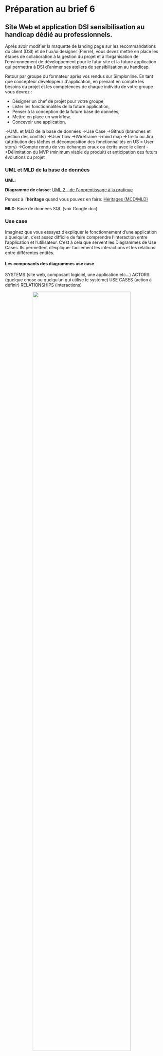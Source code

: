 # Préparation au brief 6

## Site Web et application DSI sensibilisation au handicap dédié au professionnels.

Après avoir modifier la maquette de landing page sur les recommandations du client (DSI) et de l'ux/ui designer (Pierre), vous devez mettre en place les étapes de collaboration à la gestion du projet et à l’organisation de l’environnement de développement pour le futur site et la future application qui permettra à DSI d'animer ses ateliers de sensibilisation au handicap. 

Retour par groupe du formateur après vos rendus sur Simplonline.
En tant que concepteur développeur d'application, en prenant en compte les besoins du projet et les compétences de chaque individu de votre groupe vous devrez :
- Désigner un chef de projet pour votre groupe,
- Lister les fonctionnalités de la future application,
- Penser à la conception de la future base de données,
- Mettre en place un workflow,
- Concevoir une application.


->UML et MLD de la base de données
->Use Case
->Github (branches et gestion des conflits)
->User flow
->Wireframe
->mind map
->Trello ou Jira (attribution des tâches et décomposition des fonctionnalités en US = User story)
->Compte rendu de vos échanges oraux ou écrits avec le client
->Délimitation du MVP (minimum viable du produit) et anticipation des futurs évolutions du projet

### UML et MLD de la base de données

**UML**:

**Diagramme de classe**:
[UML 2 - de l'apprentissage à la pratique](https://laurent-audibert.developpez.com/Cours-UML/?page=diagramme-classes)

Pensez à l’**héritage** quand vous pouvez en faire:
[Héritages (MCD/MLD)](https://help.sap.com/docs/SAP_POWERDESIGNER/856348b84a7c479489d5172a630f014d/c7c34d286e1b1014afdcc9aecdb28247.html?version=16.7.01)

**MLD**:
Base de données SQL (voir Google doc)

### Use case

Imaginez que vous essayez d’expliquer le fonctionnement d’une application à quelqu’un, c’est assez difficile de faire comprendre l'interaction entre l’application et l’utilisateur. 
C’est à cela que servent les Diagrammes de Use Cases.
Ils permettent d’expliquer facilement les interactions et les relations entre différentes entités. 

#### Les composants des diagrammes use case

SYSTEMS (site web, composant logiciel, une application etc…) 
ACTORS (quelque chose ou quelqu’un qui utilise le système)
USE CASES (action à définir)
RELATIONSHIPS (interactions)

<p align="center" width="100%">
    <img width="80%" src="img/composants_use_case1.png">
</p>

##### Systems

<p align="center" width="100%">
    <img width="80%" src="img/composants_use_case2.png">
</p>

##### Actors

PRIMARY ACTORS / Acteur principale, il initie l’utilisation du système 
SECONDARY ACTORS / Acteur secondeur réagit

##### Exemple d’un cas simple pour application bancaire

On veut qu’il y est la possibilité de :
- se connecter
- vérifier l’argent qu’on à sur le compte
- faire un transfert avec un autre compte
- faire des paiements

Qui sont les acteurs?

<p align="center" width="100%">
    <img width="80%" src="img/composants_use_case3.png">
</p>

#### USE CASES / Cas d’utilisations

Les uses cases décrivent ce que fait le système.

Ils sont définis par un oval et représentent une action qui accomplit une tâche du système. 

<p align="center" width="100%">
    <img width="80%" src="img/composants_use_case4.png">
</p>

##### Exemple d’un cas simple pour application bancaire

On veut qu’il y est la possibilité de :
- se connecter
- vérifier l’argent qu’on à sur le compte
- faire un transfert avec un autre compte
- faire des paiements
**On doit donc avoir un use case pour chacune de ces actions.**

<p align="center" width="100%">
    <img width="80%" src="img/composants_use_case5.png">
</p>

#### Relationship / relation ou interaction

Chaque acteur doit interagir avec au moins un use case du système. 
interaction: 
association (basique communication ou interaction) 

Avec qui va intéragir la banque?

<p align="center" width="100%">
    <img width="80%" src="img/composants_use_case6.png">
</p>
<p align="center" width="100%">
    <img width="80%" src="img/composants_use_case7.png">
</p>
<p align="center" width="100%">
    <img width="80%" src="img/composants_use_case8.png">
</p>
<p align="center" width="100%">
    <img width="80%" src="img/composants_use_case9.png">
</p>

##### Exemple d’un cas simple pour application

On veut qu’il y est la possibilité de :
- se connecter → le mot de passe devra être vérifiée et afficher une erreur s’il n’est pas bon
- vérifier l’argent qu’on à sur le compte
- faire un transfert avec un autre compte → vérifier s’il y a assez d’argent sur le compte
- faire des paiements → depuis le compte de débit ou depuis les économies 
**On doit donc avoir un use case pour chacune de ces actions.**

<p align="center" width="100%">
    <img width="80%" src="img/composants_use_case10.png">
</p>
<p align="center" width="100%">
    <img width="80%" src="img/composants_use_case11.png">
</p>


Quelle genre de relation entre:

- se connecter
- vérifier mot de passe  
- afficher erreur
- afficher solde 
- transférer 
- payer
- vérifier fond
- compte principale
- compte épargne

<p align="center" width="100%">
    <img width="80%" src="img/composants_use_case12.png">
</p>
<p align="center" width="100%">
    <img width="80%" src="img/composants_use_case13.png">
</p>
<p align="center" width="100%">
    <img width="80%" src="img/composants_use_case14.png">
</p>
<p align="center" width="100%">
    <img width="80%" src="img/composants_use_case15.png">
</p>

### Github (branches et gestion des conflits)

<p align="center" width="100%">
    <img width="80%" src="img/Github1.png">
</p>
<p align="center" width="100%">
    <img width="80%" src="img/Github2.png">
</p>

#### Architecture DEV

- main
- Dev
 - coder 1
 - coder 2

### User flow

[comprendre le user flow](https://lagrandeourse.design/blog/quest-ce-que-le-user-flow/#:~:text=Un%20User%20Flow%20est%20une,%C3%A0%20utiliser%2C%20clair%20et%20intuitif.)


<p align="center" width="100%">
    <img width="80%" src="img/User_flow1.png">
</p>
<p align="center" width="100%">
    <img width="80%" src="img/User_flow2.png">
</p>

### WireFrame

Les wireframes représentent une interface sobre. Les designers intègrent généralement les éléments graphiques et contenus suivants :
- En tête et pied de page
- Barre de navigation
- Boutons call-to-action
- Fil d’Ariane
- Éléments de formulaire
- Zones pour les images ou médias

[wireframe](https://www.usabilis.com/definition-wireframe/#:~:text=Le%20Wireframe%20est%20la%20maquette,un%20degr%C3%A9%20d%27interactivit%C3%A9%20variable.)

### Mindmap
